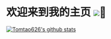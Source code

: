 # 欢迎来到我的主页  ![](https://visitor-badge.glitch.me/badge?page_id=Tomtao626.readme)👋
[![Tomtao626's github stats](https://github-readme-stats.vercel.app/api?username=Tomtao626&show_icons=true)](https://github.com/Tomtao626)

